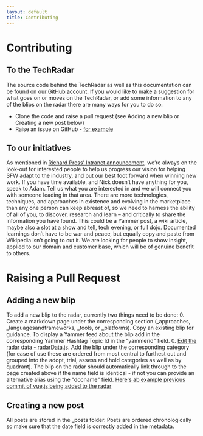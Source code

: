 ```yaml
---
layout: default
title: Contributing
---
```


Contributing
============

To the TechRadar
----------------

The source code behind the TechRadar as well as this documentation can be found on [our GitHub account](https://github.com/SFWLtd/techradar/). If you would like to make a suggestion for what goes on or moves on the TechRadar, or add some information to any of the blips on the radar there are many ways for you to do so:
* Clone the code and raise a pull request (see Adding a new blip or Creating a new post below)
* Raise an issue on GitHub - [for example](https://github.com/SFWLtd/techradar/issues/3)

To our initiatives
------------------

As mentioned in [Richard Press’ Intranet announcement](https://intranet.sfwltd.co.uk/Lists/Announcements/DispForm.aspx?ID=459), we’re always on the look-out for interested people to help us progress our vision for helping SFW adapt to the industry, and put our best foot forward when winning new work.
If you have time available, and Nick doesn’t have anything for you, speak to Adam. Tell us what you are interested in and we will connect you with someone leading in that area.  There are more technologies, techniques, and approaches in existence and evolving in the marketplace than any one person can keep abreast of, so we need to harness the ability of all of you, to discover, research and learn – and critically to share the information you have found. This could be a Yammer post, a wiki article, maybe also a slot at a show and tell, tech evening, or full dojo.  Documented learnings don’t have to be war and peace, but equally copy and paste from Wikipedia isn’t going to cut it. We are looking for people to show insight, applied to our domain and customer base, which will be of genuine benefit to others.

Raising a Pull Request
======================

Adding a new blip
-----------------

To add a new blip to the radar, currently two things need to be done:
0. Create a markdown page under the corresponding section (_approaches, _languagesandframeworks, _tools, or _platforms). Copy an existing blip for guidance. To display a Yammer feed about the blip add in the corresponding Yammer Hashtag Topic Id in the "yammerid" field.
0. [Edit the radar data - radarData.js](https://github.com/SFWLtd/techradar/edit/master/docs/assets/js/radarData.js). Add the blip under the corresponding category (for ease of use these are ordered from most central to furthest out and grouped into the adopt, trial, assess and hold categories as well as by quadrant). The blip on the radar should automatically link through to the page created above if the name field is identical - if not you can provide an alternative alias using the "docname" field. [Here's ab example previous commit of vue.js being added to the radar](https://github.com/SFWLtd/techradar/commit/24fa1e19ab04cef38781d45f946d82800630a6f8)

Creating a new post
-------------------
All posts are stored in the _posts folder. Posts are ordered chronologically so make sure that the date field is correctly added in the metadata.
